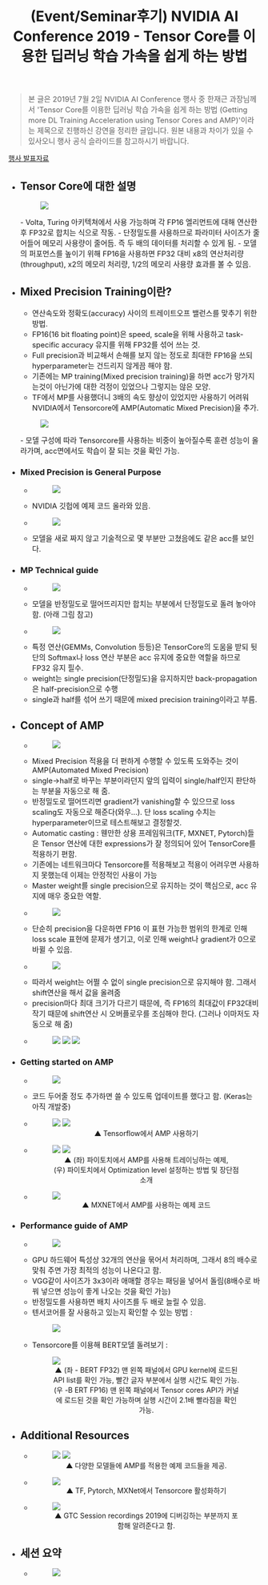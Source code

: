 ﻿---
title: "(Event/Seminar후기) NVIDIA AI Conference 2019 - Tensor Core를 이용한 딥러닝 학습 가속을 쉽게 하는 방법"
tags: 
  - Deep Learning
  - Mixed Precision
  - Auto Mixed Precision
categories:
  - DL Training Tip
  - Event&Seminar
toc: true
author_profile: false
comments: 
  provider: "disqus"
  disqus:
    shortname: "https-brstar96-github-io"
use_math: true
header:
  teaser: /event/NVIDIA_AI_Conf_Sessions/Getting_more_DL_Training_Acceleration_using_Tensor_Cores_and_AMP/1.png
---
<Blockquote><span style="font-size:11pt">본 글은 2019년 7월 2일 NVIDIA AI Conference 행사 중 한재근 과장님께서 'Tensor Core를 이용한 딥러닝 학습 가속을 쉽게 하는 방법 (Getting more DL Training Acceleration using Tensor Cores and AMP)'이라는 제목으로 진행하신 강연을 정리한 글입니다. 원본 내용과 차이가 있을 수 있사오니 행사 공식 슬라이드를 참고하시기 바랍니다.</span></Blockquote>

[행사 발표자료](https://on-demand.gputechconf.com/ai-conference-2019/T1-1_Jack%20Han_Getting%20More%20DL%20Training%20with%20Tensor%20Cores%20and%20AMP_%ED%95%9C%EC%9E%AC%EA%B7%BC_%EB%B0%9C%ED%91%9C%EC%9A%A9.pdf)

- ## Tensor Core에 대한 설명<br>
    <figure>
        <a href="/assets/Images/event/NVIDIA_AI_Conf_Sessions/Getting_more_DL_Training_Acceleration_using_Tensor_Cores_and_AMP/1.png">
        <img src="/assets/Images/event/NVIDIA_AI_Conf_Sessions/Getting_more_DL_Training_Acceleration_using_Tensor_Cores_and_AMP/1.png"></a>
    </figure>
    - <span style="font-size:11pt">Volta, Turing 아키텍쳐에서 사용 가능하며 각 FP16 엘리먼트에 대해 연산한 후 FP32로 합치는 식으로 작동.</span>  
    - <span style="font-size:11pt">단정밀도를 사용하므로 파라미터 사이즈가 줄어들어 메모리 사용량이 줄어듬. 즉 두 배의 데이터를 처리할 수 있게 됨.</span>
    - <span style="font-size:11pt">모델의 퍼포먼스를 높이기 위해 FP16을 사용하면 FP32 대비 x8의 연산처리량(throughput), x2의 메모리 처리량, 1/2의 메모리 사용량 효과를 볼 수 있음. </span>
- ## Mixed Precision Training이란?
    - <span style="font-size:11pt">연산속도와 정확도(accuracy) 사이의 트레이트오프 밸런스를 맞추기 위한 방법.</span>
    - <span style="font-size:11pt">FP16(16 bit floating point)은 speed, scale을 위해 사용하고 task-specific accuracy 유지를 위해 FP32를 섞어 쓰는 것.</span> 
    - <span style="font-size:11pt">Full precision과 비교해서 손해를 보지 않는 정도로 최대한 FP16을 쓰되 hyperparameter는 건드리지 않게끔 해야 함.</span>
    - <span style="font-size:11pt">기존에는 MP training(Mixed precision training)을 하면 acc가 망가지는것이 아닌가에 대한 걱정이 있었으나 그렇지는 않은 모양.</span>  
    - <span style="font-size:11pt">TF에서 MP를 사용했더니 3배의 속도 향상이 있었지만 사용하기 어려워 NVIDIA에서 Tensorcore에 AMP(Automatic Mixed Precision)을 추가. </span>
    <figure>
        <a href="/assets/Images/event/NVIDIA_AI_Conf_Sessions/Getting_more_DL_Training_Acceleration_using_Tensor_Cores_and_AMP/2.png">
        <img src="/assets/Images/event/NVIDIA_AI_Conf_Sessions/Getting_more_DL_Training_Acceleration_using_Tensor_Cores_and_AMP/2.png"></a>
    </figure>
    - <span style="font-size:11pt">모델 구성에 따라 Tensorcore를 사용하는 비중이 높아질수록 훈련 성능이 올라가며, acc면에서도 학습이 잘 되는 것을 확인 가능.</span>
- ### Mixed Precision is General Purpose
    - <figure>
        <a href="/assets/Images/event/NVIDIA_AI_Conf_Sessions/Getting_more_DL_Training_Acceleration_using_Tensor_Cores_and_AMP/3.png">
        <img src="/assets/Images/event/NVIDIA_AI_Conf_Sessions/Getting_more_DL_Training_Acceleration_using_Tensor_Cores_and_AMP/3.png"></a>
       </figure>
   - <span style="font-size:11pt">NVIDIA 깃헙에 예제 코드 올라와 있음.</span>
   - <figure>
        <a href="/assets/Images/event/NVIDIA_AI_Conf_Sessions/Getting_more_DL_Training_Acceleration_using_Tensor_Cores_and_AMP/4.png">
        <img src="/assets/Images/event/NVIDIA_AI_Conf_Sessions/Getting_more_DL_Training_Acceleration_using_Tensor_Cores_and_AMP/4.png"></a>
       </figure>
   - <span style="font-size:11pt">모델을 새로 짜지 않고 기술적으로 몇 부분만 고쳤음에도 같은 acc를 보인다. </span>
- ### MP Technical guide
    - <figure>
        <a href="/assets/Images/event/NVIDIA_AI_Conf_Sessions/Getting_more_DL_Training_Acceleration_using_Tensor_Cores_and_AMP/5.png">
        <img src="/assets/Images/event/NVIDIA_AI_Conf_Sessions/Getting_more_DL_Training_Acceleration_using_Tensor_Cores_and_AMP/5.png"></a>
       </figure>
    - <span style="font-size:11pt">모델을 반정밀도로 떨어뜨리지만 합치는 부분에서 단정밀도로 돌려 놓아야 함. (아래 그림 참고)</span>
    - <figure>
        <a href="/assets/Images/event/NVIDIA_AI_Conf_Sessions/Getting_more_DL_Training_Acceleration_using_Tensor_Cores_and_AMP/6.png">
        <img src="/assets/Images/event/NVIDIA_AI_Conf_Sessions/Getting_more_DL_Training_Acceleration_using_Tensor_Cores_and_AMP/6.png"></a>
        </figure>
    - <span style="font-size:11pt">특정 연산(GEMMs, Convolution 등등)은 TensorCore의 도움을 받되 뒷단의 Softmax나 loss 연산 부분은 acc 유지에 중요한 역할을 하므로 FP32 유지 필수. </span>
    - <span style="font-size:11pt">weight는 single precision(단정밀도)을 유지하지만 back-propagation은 half-precision으로 수행</span>
    - <span style="font-size:11pt">single과 half를 섞어 쓰기 때문에 mixed precision training이라고 부름. </span>
- ## Concept of AMP 
    - <figure>
        <a href="/assets/Images/event/NVIDIA_AI_Conf_Sessions/Getting_more_DL_Training_Acceleration_using_Tensor_Cores_and_AMP/7.png">
        <img src="/assets/Images/event/NVIDIA_AI_Conf_Sessions/Getting_more_DL_Training_Acceleration_using_Tensor_Cores_and_AMP/7.png"></a>
       </figure>
    - <span style="font-size:11pt">Mixed Precision 적용을 더 편하게 수행할 수 있도록 도와주는 것이 AMP(Automated Mixed Precision)</span>
    - <span style="font-size:11pt">single->half로 바꾸는 부분이라던지 앞의 입력이 single/half인지 판단하는 부분을 자동으로 해 줌.</span>
    - <span style="font-size:11pt">반정밀도로 떨어뜨리면 gradient가 vanishing할 수 있으므로 loss scaling도 자동으로 해준다(와우...). 단 loss scaling 수치는 hyperparameter이므로 테스트해보고 결정할것. </span>
    - <span style="font-size:11pt">Automatic casting : 웬만한 상용 프레임워크(TF, MXNET, Pytorch)들은 Tensor 연산에 대한 expressions가 잘 정의되어 있어 TensorCore를 적용하기 편함. </span>
    - <span style="font-size:11pt">기존에는 네트워크마다 Tensorcore를 적용해보고 적용이 어려우면 사용하지 못했는데 이제는 안정적인 사용이 가능</span>
    - <span style="font-size:11pt">Master weight를 single precision으로 유지하는 것이 핵심으로, acc 유지에 매우 중요한 역할.</span>
    - <figure>
        <a href="/assets/Images/event/NVIDIA_AI_Conf_Sessions/Getting_more_DL_Training_Acceleration_using_Tensor_Cores_and_AMP/8.png">
        <img src="/assets/Images/event/NVIDIA_AI_Conf_Sessions/Getting_more_DL_Training_Acceleration_using_Tensor_Cores_and_AMP/8.png"></a>
       </figure>
   - <span style="font-size:11pt">단순히 precision을 다운하면 FP16 이 표현 가능한 범위의 한계로 인해 loss scale 표현에 문제가 생기고, 이로 인해 weight나 gradient가 0으로 바뀔 수 있음. </span>
   - <figure>
        <a href="/assets/Images/event/NVIDIA_AI_Conf_Sessions/Getting_more_DL_Training_Acceleration_using_Tensor_Cores_and_AMP/9.png">
        <img src="/assets/Images/event/NVIDIA_AI_Conf_Sessions/Getting_more_DL_Training_Acceleration_using_Tensor_Cores_and_AMP/9.png"></a>
       </figure>
   - <span style="font-size:11pt">따라서 weight는 어쩔 수 없이 single precision으로 유지해야 함. 그래서 shift연산을 해서 값을 올려줌</span>
   - <span style="font-size:11pt">precision마다 최대 크기가 다르기 때문에, 즉 FP16의 최대값이 FP32대비 작기 때문에 shift연산 시 오버플로우를 조심해야 한다. (그러나 이마저도 자동으로 해 줌)</span>
   - <figure>
        <a href="/assets/Images/event/NVIDIA_AI_Conf_Sessions/Getting_more_DL_Training_Acceleration_using_Tensor_Cores_and_AMP/10_1.png">
        <img src="/assets/Images/event/NVIDIA_AI_Conf_Sessions/Getting_more_DL_Training_Acceleration_using_Tensor_Cores_and_AMP/10_1.png"></a>
        <a href="/assets/Images/event/NVIDIA_AI_Conf_Sessions/Getting_more_DL_Training_Acceleration_using_Tensor_Cores_and_AMP/10_2.png">
        <img src="/assets/Images/event/NVIDIA_AI_Conf_Sessions/Getting_more_DL_Training_Acceleration_using_Tensor_Cores_and_AMP/10_2.png"></a>
        <a href="/assets/Images/event/NVIDIA_AI_Conf_Sessions/Getting_more_DL_Training_Acceleration_using_Tensor_Cores_and_AMP/10_3.png">
        <img src="/assets/Images/event/NVIDIA_AI_Conf_Sessions/Getting_more_DL_Training_Acceleration_using_Tensor_Cores_and_AMP/10_3.png"></a>
       </figure>
- ### Getting started on AMP
    - <figure>
        <a href="/assets/Images/event/NVIDIA_AI_Conf_Sessions/Getting_more_DL_Training_Acceleration_using_Tensor_Cores_and_AMP/11.png">
        <img src="/assets/Images/event/NVIDIA_AI_Conf_Sessions/Getting_more_DL_Training_Acceleration_using_Tensor_Cores_and_AMP/11.png"></a>
       </figure>
    - <span style="font-size:11pt">코드 두어줄 정도 추가하면 쓸 수 있도록 업데이트를 했다고 함. (Keras는 아직 개발중)</span>
    - <figure>
        <a href="/assets/Images/event/NVIDIA_AI_Conf_Sessions/Getting_more_DL_Training_Acceleration_using_Tensor_Cores_and_AMP/12_1.png">
        <img src="/assets/Images/event/NVIDIA_AI_Conf_Sessions/Getting_more_DL_Training_Acceleration_using_Tensor_Cores_and_AMP/12_1.png"></a>
        <a href="/assets/Images/event/NVIDIA_AI_Conf_Sessions/Getting_more_DL_Training_Acceleration_using_Tensor_Cores_and_AMP/12_2.png">
        <img src="/assets/Images/event/NVIDIA_AI_Conf_Sessions/Getting_more_DL_Training_Acceleration_using_Tensor_Cores_and_AMP/12_2.png"></a>
        <figcaption><center>▲ Tensorflow에서 AMP 사용하기</center></figcaption>
       </figure>
    - <figure>
        <a href="/assets/Images/event/NVIDIA_AI_Conf_Sessions/Getting_more_DL_Training_Acceleration_using_Tensor_Cores_and_AMP/13_1.png">
        <img src="/assets/Images/event/NVIDIA_AI_Conf_Sessions/Getting_more_DL_Training_Acceleration_using_Tensor_Cores_and_AMP/13_1.png"></a>
        <a href="/assets/Images/event/NVIDIA_AI_Conf_Sessions/Getting_more_DL_Training_Acceleration_using_Tensor_Cores_and_AMP/13_2.png">
        <img src="/assets/Images/event/NVIDIA_AI_Conf_Sessions/Getting_more_DL_Training_Acceleration_using_Tensor_Cores_and_AMP/13_2.png"></a>
        <figcaption><center>▲ (좌) 파이토치에서 AMP를 사용해 트레이닝하는 예제, <br>(우) 파이토치에서 Optimization level 설정하는 방법 및 장단점 소개</center></figcaption>
       </figure>
    - <figure>
        <a href="/assets/Images/event/NVIDIA_AI_Conf_Sessions/Getting_more_DL_Training_Acceleration_using_Tensor_Cores_and_AMP/14.png">
        <img src="/assets/Images/event/NVIDIA_AI_Conf_Sessions/Getting_more_DL_Training_Acceleration_using_Tensor_Cores_and_AMP/14.png"></a>
        <figcaption><center>▲ MXNET에서 AMP를 사용하는 예제 코드</center></figcaption>
       </figure>
- ### Performance guide of AMP
    - <figure>
        <a href="/assets/Images/event/NVIDIA_AI_Conf_Sessions/Getting_more_DL_Training_Acceleration_using_Tensor_Cores_and_AMP/15.png">
        <img src="/assets/Images/event/NVIDIA_AI_Conf_Sessions/Getting_more_DL_Training_Acceleration_using_Tensor_Cores_and_AMP/15.png"></a>
       </figure>
    - <span style="font-size:11pt">GPU 하드웨어 특성상 32개의 연산을 묶어서 처리하며, 그래서 8의 배수로 맞춰 주면 가장 최적의 성능이 나온다고 함. </span>
    - <span style="font-size:11pt">VGG같이 사이즈가 3x3이라 애매할 경우는 패딩을 넣어서 돌림(8배수로 바꿔 넣으면 성능이 좋게 나오는 것을 확인 가능)</span>
    - <span style="font-size:11pt">반정밀도를 사용하면 배치 사이즈를 두 배로 늘릴 수 있음. </span>
    - <span style="font-size:11pt">텐서코어를 잘 사용하고 있는지 확인할 수 있는 방법 : </span>
        <figure>
        <a href="/assets/Images/event/NVIDIA_AI_Conf_Sessions/Getting_more_DL_Training_Acceleration_using_Tensor_Cores_and_AMP/16.png">
        <img src="/assets/Images/event/NVIDIA_AI_Conf_Sessions/Getting_more_DL_Training_Acceleration_using_Tensor_Cores_and_AMP/16.png"></a>
       </figure>
    - <span style="font-size:11pt">Tensorcore를 이용해 BERT모델 돌려보기 : </span>
        <figure>
        <a href="/assets/Images/event/NVIDIA_AI_Conf_Sessions/Getting_more_DL_Training_Acceleration_using_Tensor_Cores_and_AMP/17_1.png">
        <img src="/assets/Images/event/NVIDIA_AI_Conf_Sessions/Getting_more_DL_Training_Acceleration_using_Tensor_Cores_and_AMP/17_1.png"></a>
        <figcaption><center>▲ (좌 - BERT FP32) 맨 왼쪽 패널에서 GPU kernel에 로드된 API list를 확인 가능, 빨간 글자 부분에서 실행 시간도 확인 가능.<br>
        (우 -B ERT FP16) 맨 왼쪽 패널에서 Tensor cores API가 커널에 로드된 것을 확인 가능하며 실행 시간이 2.1배 빨라짐을 확인 가능.</center></figcaption>
       </figure>

- ## Additional Resources
    - <figure>
        <a href="/assets/Images/event/NVIDIA_AI_Conf_Sessions/Getting_more_DL_Training_Acceleration_using_Tensor_Cores_and_AMP/18_1.png">
        <img src="/assets/Images/event/NVIDIA_AI_Conf_Sessions/Getting_more_DL_Training_Acceleration_using_Tensor_Cores_and_AMP/18_1.png"></a>
        <a href="/assets/Images/event/NVIDIA_AI_Conf_Sessions/Getting_more_DL_Training_Acceleration_using_Tensor_Cores_and_AMP/18_2.png">
        <img src="/assets/Images/event/NVIDIA_AI_Conf_Sessions/Getting_more_DL_Training_Acceleration_using_Tensor_Cores_and_AMP/18_2.png"></a>
        <figcaption><center>▲ 다양한 모델들에 AMP를 적용한 예제 코드들을 제공. </center></figcaption>
       </figure>
    - <figure>
        <a href="/assets/Images/event/NVIDIA_AI_Conf_Sessions/Getting_more_DL_Training_Acceleration_using_Tensor_Cores_and_AMP/19.png">
        <img src="/assets/Images/event/NVIDIA_AI_Conf_Sessions/Getting_more_DL_Training_Acceleration_using_Tensor_Cores_and_AMP/19.png"></a>        
        <figcaption><center>▲ TF, Pytorch, MXNet에서 Tensorcore 활성화하기</center></figcaption>
       </figure>
    - <figure>
        <a href="/assets/Images/event/NVIDIA_AI_Conf_Sessions/Getting_more_DL_Training_Acceleration_using_Tensor_Cores_and_AMP/20.png">
        <img src="/assets/Images/event/NVIDIA_AI_Conf_Sessions/Getting_more_DL_Training_Acceleration_using_Tensor_Cores_and_AMP/20.png"></a>        
        <figcaption><center>▲ GTC Session recordings 2019에 디버깅하는 부분까지 포함해 알려준다고 함.</center></figcaption>
       </figure>
- ## 세션 요약
    - <figure>
        <a href="/assets/Images/event/NVIDIA_AI_Conf_Sessions/Getting_more_DL_Training_Acceleration_using_Tensor_Cores_and_AMP/21.png">
        <img src="/assets/Images/event/NVIDIA_AI_Conf_Sessions/Getting_more_DL_Training_Acceleration_using_Tensor_Cores_and_AMP/21.png"></a>        
       </figure>